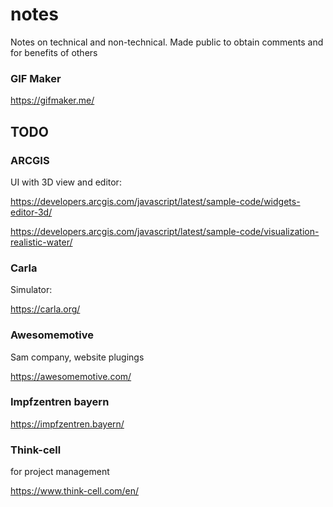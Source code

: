 # notes
Notes on technical and non-technical. Made public to obtain comments and for benefits of others

### GIF Maker

https://gifmaker.me/

## TODO

### ARCGIS

UI with 3D view and editor:

https://developers.arcgis.com/javascript/latest/sample-code/widgets-editor-3d/

https://developers.arcgis.com/javascript/latest/sample-code/visualization-realistic-water/

### Carla

Simulator:

https://carla.org/

### Awesomemotive

Sam company, website plugings

https://awesomemotive.com/

### Impfzentren bayern

https://impfzentren.bayern/

### Think-cell 

for project management

https://www.think-cell.com/en/
